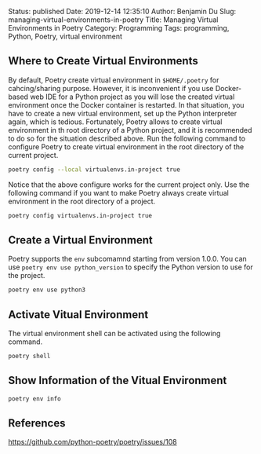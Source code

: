 Status: published
Date: 2019-12-14 12:35:10
Author: Benjamin Du
Slug: managing-virtual-environments-in-poetry
Title: Managing Virtual Environments in Poetry
Category: Programming
Tags: programming, Python, Poetry, virtual environment

## Where to Create Virtual Environments

By default,
Poetry create virtual environment in `$HOME/.poetry` for cahcing/sharing purpose.
However,
it is inconvenient if you use Docker-based web IDE for a Python project 
as you will lose the created virtual environment once the Docker container is restarted.
In that situation, 
you have to create a new virtual environment, 
set up the Python interpreter again,
which is tedious.
Fortunately, 
Poetry allows to create virtual environment in th root directory of a Python project,
and it is recommended to do so for the situation described above.
Run the following command to configure Poetry to create virtual environment in the root directory of the current project.
```bash
poetry config --local virtualenvs.in-project true
```
Notice that the above configure works for the current project only.
Use the following command
if you want to make Poetry always create virtual environment in the root directory of a project.
```bash
poetry config virtualenvs.in-project true
```


## Create a Virtual Environment

Poetry supports the `env` subcomamnd starting from version 1.0.0.
You can use `poetry env use python_version` to specify the Python version to use for the project.
```Bash
poetry env use python3
```

## Activate Vitual Environment

The virtual environment shell can be activated using the following command.
```bash
poetry shell
```

## Show Information of the Vitual Environment
```bash
poetry env info
```

## References

https://github.com/python-poetry/poetry/issues/108